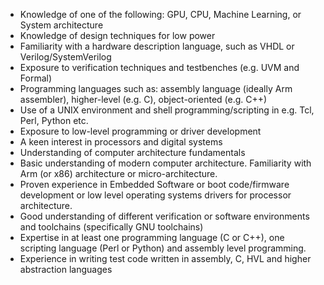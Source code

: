 - Knowledge of one of the following: GPU, CPU, Machine Learning, or System architecture
- Knowledge of design techniques for low power
- Familiarity with a hardware description language, such as VHDL or Verilog/SystemVerilog
- Exposure to verification techniques and testbenches (e.g. UVM and Formal)
- Programming languages such as: assembly language (ideally Arm assembler), higher-level (e.g. C), object-oriented (e.g. C++)
- Use of a UNIX environment and shell programming/scripting in e.g. Tcl, Perl, Python etc.
- Exposure to low-level programming or driver development
- A keen interest in processors and digital systems
- Understanding of computer architecture fundamentals
- Basic understanding of modern computer architecture. Familiarity with Arm (or x86) architecture or micro-architecture.
- Proven experience in Embedded Software or boot code/firmware development or low level operating systems drivers for processor architecture.
- Good understanding of different verification or software environments and  toolchains (specifically GNU toolchains)
- Expertise in at least one programming language (C or C++), one scripting language (Perl or Python) and assembly level programming.
- Experience in writing test code written in assembly, C, HVL and higher abstraction languages
